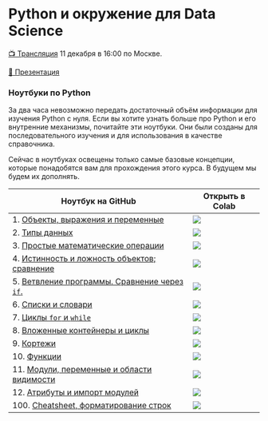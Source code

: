 # Python и окружение для Data Science

[📺 Трансляция](https://youtu.be/1fiCrm5uJjg) 11 декабря в 16:00 по Москве.

[📒 Презентация](https://github.com/mts-machines-learn/ml-course-dec2019/raw/lesson2/2.%20Python%20%D0%B8%20%D0%BE%D0%BA%D1%80%D1%83%D0%B6%D0%B5%D0%BD%D0%B8%D0%B5/slides.pdf)

### Ноутбуки по Python

За два часа невозможно передать достаточный объём информации для изучения Python с нуля. Если вы хотите узнать больше про Python и его внутренние механизмы, почитайте эти ноутбуки. Они были созданы для последовательного изучения и для использования в качестве справочника.

Сейчас в ноутбуках освещены только самые базовые концепции, которые понадобятся вам для прохождения этого курса. В будущем мы будем их дополнять.

| Ноутбук на GitHub | Открыть в Colab |
| --- | --- |
| 1. [Объекты, выражения и переменные](https://github.com/mts-machines-learn/ml-course-dec2019/blob/lesson2/2.%20Python%20%D0%B8%20%D0%BE%D0%BA%D1%80%D1%83%D0%B6%D0%B5%D0%BD%D0%B8%D0%B5/001_Expressions_vars.ipynb) | <a href="https://colab.research.google.com/github/mts-machines-learn/ml-course-dec2019/blob/lesson2/2. Python и окружение/001_Expressions_vars.ipynb"><img src="https://colab.research.google.com/assets/colab-badge.svg"/></a> |
| 2. [Типы данных](https://github.com/mts-machines-learn/ml-course-dec2019/blob/lesson2/2.%20Python%20%D0%B8%20%D0%BE%D0%BA%D1%80%D1%83%D0%B6%D0%B5%D0%BD%D0%B8%D0%B5/002_Data_types.ipynb) | <a href="https://colab.research.google.com/github/mts-machines-learn/ml-course-dec2019/blob/lesson2/2. Python и окружение/002_Data_types.ipynb"><img src="https://colab.research.google.com/assets/colab-badge.svg"/></a> |
| 3. [Простые математические операции](https://github.com/mts-machines-learn/ml-course-dec2019/blob/lesson2/2.%20Python%20%D0%B8%20%D0%BE%D0%BA%D1%80%D1%83%D0%B6%D0%B5%D0%BD%D0%B8%D0%B5/003_Basic_Math.ipynb) | <a href="https://colab.research.google.com/github/mts-machines-learn/ml-course-dec2019/blob/lesson2/2. Python и окружение/003_Basic_Math.ipynb"><img src="https://colab.research.google.com/assets/colab-badge.svg"/></a> |
| 4. [Истинность и ложность объектов; сравнение](https://github.com/mts-machines-learn/ml-course-dec2019/blob/lesson2/2.%20Python%20%D0%B8%20%D0%BE%D0%BA%D1%80%D1%83%D0%B6%D0%B5%D0%BD%D0%B8%D0%B5/004_Booleans_comparison_v2.ipynb) | <a href="https://colab.research.google.com/github/mts-machines-learn/ml-course-dec2019/blob/lesson2/2. Python и окружение/004_Booleans_comparison_v2.ipynb"><img src="https://colab.research.google.com/assets/colab-badge.svg"/></a> |
| 5. [Ветвление программы. Сравнение через `if`.](https://github.com/mts-machines-learn/ml-course-dec2019/blob/lesson2/2.%20Python%20%D0%B8%20%D0%BE%D0%BA%D1%80%D1%83%D0%B6%D0%B5%D0%BD%D0%B8%D0%B5/005_Blocks_Ifs.ipynb) | <a href="https://colab.research.google.com/github/mts-machines-learn/ml-course-dec2019/blob/lesson2/2. Python и окружение/005_Blocks_Ifs.ipynb"><img src="https://colab.research.google.com/assets/colab-badge.svg"/></a> |
| 6. [Списки и словари](https://github.com/mts-machines-learn/ml-course-dec2019/blob/lesson2/2.%20Python%20%D0%B8%20%D0%BE%D0%BA%D1%80%D1%83%D0%B6%D0%B5%D0%BD%D0%B8%D0%B5/006_Lists_dics_v2.ipynb) | <a href="https://colab.research.google.com/github/mts-machines-learn/ml-course-dec2019/blob/lesson2/2. Python и окружение/006_Lists_dics_v2.ipynb"><img src="https://colab.research.google.com/assets/colab-badge.svg"/></a> |
| 7. [Циклы `for` и `while`](https://github.com/mts-machines-learn/ml-course-dec2019/blob/lesson2/2.%20Python%20%D0%B8%20%D0%BE%D0%BA%D1%80%D1%83%D0%B6%D0%B5%D0%BD%D0%B8%D0%B5/007_loops.ipynb) | <a href="https://colab.research.google.com/github/mts-machines-learn/ml-course-dec2019/blob/lesson2/2. Python и окружение/007_loops.ipynb"><img src="https://colab.research.google.com/assets/colab-badge.svg"/></a> |
| 8. [Вложенные контейнеры и циклы](https://github.com/mts-machines-learn/ml-course-dec2019/blob/lesson2/2.%20Python%20%D0%B8%20%D0%BE%D0%BA%D1%80%D1%83%D0%B6%D0%B5%D0%BD%D0%B8%D0%B5/008_Nested_loops.ipynb) | <a href="https://colab.research.google.com/github/mts-machines-learn/ml-course-dec2019/blob/lesson2/2. Python и окружение/008_Nested_loops.ipynb"><img src="https://colab.research.google.com/assets/colab-badge.svg"/></a> |
| 9. [Кортежи](https://github.com/mts-machines-learn/ml-course-dec2019/blob/lesson2/2.%20Python%20%D0%B8%20%D0%BE%D0%BA%D1%80%D1%83%D0%B6%D0%B5%D0%BD%D0%B8%D0%B5/009_Tuples_loops_dics.ipynb) | <a href="https://colab.research.google.com/github/mts-machines-learn/ml-course-dec2019/blob/lesson2/2. Python и окружение/009_Tuples_loops_dics.ipynb"><img src="https://colab.research.google.com/assets/colab-badge.svg"/></a> |
| 10. [Функции](https://github.com/mts-machines-learn/ml-course-dec2019/blob/lesson2/2.%20Python%20%D0%B8%20%D0%BE%D0%BA%D1%80%D1%83%D0%B6%D0%B5%D0%BD%D0%B8%D0%B5/010_Functions.ipynb) | <a href="https://colab.research.google.com/github/mts-machines-learn/ml-course-dec2019/blob/lesson2/2. Python и окружение/010_Functions.ipynb"><img src="https://colab.research.google.com/assets/colab-badge.svg"/></a> |
| 11. [Модули, переменные и области видимости](https://github.com/mts-machines-learn/ml-course-dec2019/blob/lesson2/2.%20Python%20%D0%B8%20%D0%BE%D0%BA%D1%80%D1%83%D0%B6%D0%B5%D0%BD%D0%B8%D0%B5/011_Modules_functions_scopes.ipynb) | <a href="https://colab.research.google.com/github/mts-machines-learn/ml-course-dec2019/blob/lesson2/2. Python и окружение/011_Modules_functions_scopes.ipynb"><img src="https://colab.research.google.com/assets/colab-badge.svg"/></a> |
| 12. [Атрибуты и импорт модулей](https://github.com/mts-machines-learn/ml-course-dec2019/blob/lesson2/2.%20Python%20%D0%B8%20%D0%BE%D0%BA%D1%80%D1%83%D0%B6%D0%B5%D0%BD%D0%B8%D0%B5/012_Module_imports.ipynb) | <a href="https://colab.research.google.com/github/mts-machines-learn/ml-course-dec2019/blob/lesson2/2. Python и окружение/012_Module_imports.ipynb"><img src="https://colab.research.google.com/assets/colab-badge.svg"/></a> |
| 100. [Cheatsheet, форматирование строк](https://github.com/mts-machines-learn/ml-course-dec2019/blob/lesson2/2.%20Python%20%D0%B8%20%D0%BE%D0%BA%D1%80%D1%83%D0%B6%D0%B5%D0%BD%D0%B8%D0%B5/100_Cheat_sheet.ipynb) | <a href="https://colab.research.google.com/github/mts-machines-learn/ml-course-dec2019/blob/lesson2/2. Python и окружение/100_Cheat_sheet.ipynb"><img src="https://colab.research.google.com/assets/colab-badge.svg"/></a> |